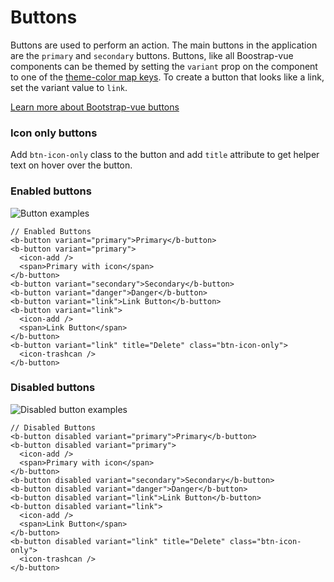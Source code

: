 # Buttons

Buttons are used to perform an action. The main buttons in the application are
the `primary` and `secondary` buttons. Buttons, like all Boostrap-vue components
can be themed by setting the `variant` prop on the component to one of the
[theme-color map keys](/guide/guidelines/colors). To create a button that looks
like a link, set the variant value to `link`.

[Learn more about Bootstrap-vue
buttons](https://bootstrap-vue.js.org/docs/components/button)

### Icon only buttons
Add `btn-icon-only` class to the button and add `title` attribute to get helper
text on hover over the button.

### Enabled buttons

![Button examples](./button.png)

```vue
// Enabled Buttons
<b-button variant="primary">Primary</b-button>
<b-button variant="primary">
  <icon-add />
  <span>Primary with icon</span>
</b-button>
<b-button variant="secondary">Secondary</b-button>
<b-button variant="danger">Danger</b-button>
<b-button variant="link">Link Button</b-button>
<b-button variant="link">
  <icon-add />
  <span>Link Button</span>
</b-button>
<b-button variant="link" title="Delete" class="btn-icon-only">
  <icon-trashcan />
</b-button>
```

### Disabled buttons

![Disabled button examples](./button-disabled.png)

```vue
// Disabled Buttons
<b-button disabled variant="primary">Primary</b-button>
<b-button disabled variant="primary">
  <icon-add />
  <span>Primary with icon</span>
</b-button>
<b-button disabled variant="secondary">Secondary</b-button>
<b-button disabled variant="danger">Danger</b-button>
<b-button disabled variant="link">Link Button</b-button>
<b-button disabled variant="link">
  <icon-add />
  <span>Link Button</span>
</b-button>
<b-button disabled variant="link" title="Delete" class="btn-icon-only">
  <icon-trashcan />
</b-button>
```